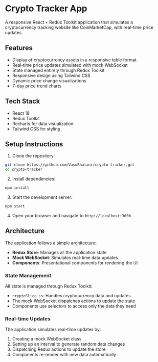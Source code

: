 # Crypto Tracker App

A responsive React + Redux Toolkit application that simulates a cryptocurrency tracking website like CoinMarketCap, with real-time price updates.

## Features

- Display of cryptocurrency assets in a responsive table format
- Real-time price updates simulated with mock WebSocket
- State managed entirely through Redux Toolkit
- Responsive design using Tailwind CSS
- Dynamic price change visualizations
- 7-day price trend charts

## Tech Stack

- React 18
- Redux Toolkit
- Recharts for data visualization
- Tailwind CSS for styling

## Setup Instructions

1. Clone the repository:
```bash
git clone https://github.com/VasuBhalani/crypto-tracker.git
cd crypto-tracker
```

2. Install dependencies:
```bash
npm install
```

3. Start the development server:
```bash
npm start
```

4. Open your browser and navigate to `http://localhost:3000`

## Architecture

The application follows a simple architecture:

- **Redux Store**: Manages all the application state
- **Mock WebSocket**: Simulates real-time data updates
- **Components**: Presentational components for rendering the UI

### State Management

All state is managed through Redux Toolkit:
- `cryptoSlice.js`: Handles cryptocurrency data and updates
- The mock WebSocket dispatches actions to update the state
- Components use selectors to access only the data they need

### Real-time Updates

The application simulates real-time updates by:
1. Creating a mock WebSocket class
2. Setting up an interval to generate random data changes
3. Dispatching Redux actions to update the store
4. Components re-render with new data automatically


